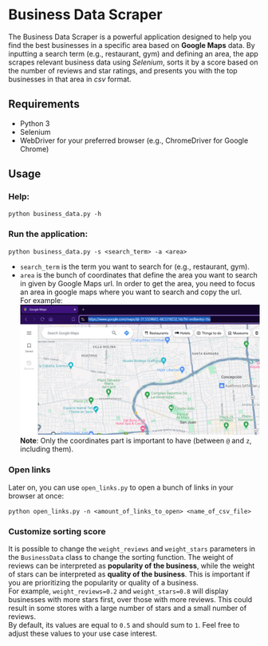 Business Data Scraper
===
The Business Data Scraper is a powerful application designed to help you find the best businesses in a specific area based on **Google Maps** data. By inputting a search term (e.g., restaurant, gym) and defining an area, the app scrapes relevant business data using *Selenium*, sorts it by a score based on the number of reviews and star ratings, and presents you with the top businesses in that area in *csv* format.

Requirements
---
- Python 3
- Selenium
- WebDriver for your preferred browser (e.g., ChromeDriver for Google Chrome)

Usage
---

### Help:
```
python business_data.py -h
```

### Run the application:
```
python business_data.py -s <search_term> -a <area>
```

- `search_term` is the term you want to search for (e.g., restaurant, gym).
- `area` is the bunch of coordinates that define the area you want to search in given by Google Maps url.
In order to get the area, you need to focus an area in google maps where you want to search and copy the url.  
For example:
![Google Maps screenshot showing the captured url of the area](url_area_sample.png)
**Note**: Only the coordinates part is important to have (between `@` and `z`, including them).

### Open links
Later on, you can use `open_links.py` to open a bunch of links in your browser at once:
```
python open_links.py -n <amount_of_links_to_open> <name_of_csv_file>
```

### Customize sorting score
It is possible to change the `weight_reviews` and `weight_stars` parameters in the `BusinessData` class to change the sorting function. The weight of reviews can be interpreted as **popularity of the business**, while the weight of stars can be interpreted as **quality of the business**. This is important if you are prioritizing the popularity or quality of a business.  
For example, `weight_reviews=0.2` and `weight_stars=0.8` will display businesses with more stars first, over those with more reviews. This could result in some stores with a large number of stars and a small number of reviews.  
By default, its values are equal to `0.5` and should sum to `1`. Feel free to adjust these values to your use case interest.

